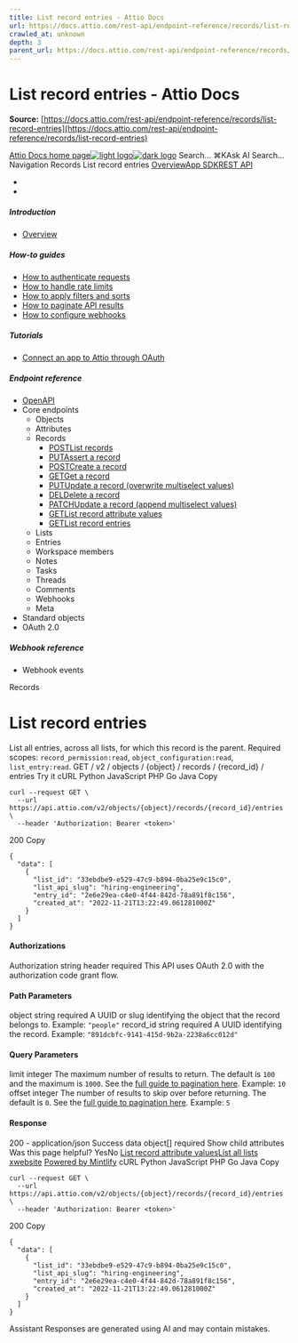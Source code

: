 ```yaml
---
title: List record entries - Attio Docs
url: https://docs.attio.com/rest-api/endpoint-reference/records/list-record-entries
crawled_at: unknown
depth: 3
parent_url: https://docs.attio.com/rest-api/endpoint-reference/records/create-a-record
---
```


# List record entries - Attio Docs

**Source:** [https://docs.attio.com/rest-api/endpoint-reference/records/list-record-entries](https://docs.attio.com/rest-api/endpoint-reference/records/list-record-entries)

[Attio Docs home page![light logo](https://mintlify.s3.us-west-1.amazonaws.com/attio/logo/light.svg)![dark logo](https://mintlify.s3.us-west-1.amazonaws.com/attio/logo/dark.svg)](https://docs.attio.com/)
Search...
⌘KAsk AI
Search...
Navigation
Records
List record entries
[Overview](https://docs.attio.com/docs/overview)[App SDK](https://docs.attio.com/sdk/introduction)[REST API](https://docs.attio.com/rest-api/overview)
* [](https://build.attio.com/)
* [](https://attio.com/help)
##### Introduction
  * [Overview](https://docs.attio.com/rest-api/overview)


##### How-to guides
  * [How to authenticate requests](https://docs.attio.com/rest-api/how-to/authentication)
  * [How to handle rate limits](https://docs.attio.com/rest-api/how-to/rate-limiting)
  * [How to apply filters and sorts](https://docs.attio.com/rest-api/how-to/filtering-and-sorting)
  * [How to paginate API results](https://docs.attio.com/rest-api/how-to/pagination)
  * [How to configure webhooks](https://docs.attio.com/rest-api/how-to/webhooks)


##### Tutorials
  * [Connect an app to Attio through OAuth](https://docs.attio.com/rest-api/tutorials/connect-an-app-through-oauth)


##### Endpoint reference
  * [OpenAPI](https://docs.attio.com/rest-api/endpoint-reference/openapi)
  * Core endpoints
    * Objects
    * Attributes
    * Records
      * [POSTList records](https://docs.attio.com/rest-api/endpoint-reference/records/list-records)
      * [PUTAssert a record](https://docs.attio.com/rest-api/endpoint-reference/records/assert-a-record)
      * [POSTCreate a record](https://docs.attio.com/rest-api/endpoint-reference/records/create-a-record)
      * [GETGet a record](https://docs.attio.com/rest-api/endpoint-reference/records/get-a-record)
      * [PUTUpdate a record (overwrite multiselect values)](https://docs.attio.com/rest-api/endpoint-reference/records/update-a-record-overwrite-multiselect-values)
      * [DELDelete a record](https://docs.attio.com/rest-api/endpoint-reference/records/delete-a-record)
      * [PATCHUpdate a record (append multiselect values)](https://docs.attio.com/rest-api/endpoint-reference/records/update-a-record-append-multiselect-values)
      * [GETList record attribute values](https://docs.attio.com/rest-api/endpoint-reference/records/list-record-attribute-values)
      * [GETList record entries](https://docs.attio.com/rest-api/endpoint-reference/records/list-record-entries)
    * Lists
    * Entries
    * Workspace members
    * Notes
    * Tasks
    * Threads
    * Comments
    * Webhooks
    * Meta
  * Standard objects
  * OAuth 2.0


##### Webhook reference
  * Webhook events


Records
# List record entries
List all entries, across all lists, for which this record is the parent.
Required scopes: `record_permission:read`, `object_configuration:read`, `list_entry:read`.
GET
/
v2
/
objects
/
{object}
/
records
/
{record_id}
/
entries
Try it
cURL
Python
JavaScript
PHP
Go
Java
Copy
```
curl --request GET \
  --url https://api.attio.com/v2/objects/{object}/records/{record_id}/entries \
  --header 'Authorization: Bearer <token>'
```

200
Copy
```
{
  "data": [
    {
      "list_id": "33ebdbe9-e529-47c9-b894-0ba25e9c15c0",
      "list_api_slug": "hiring-engineering",
      "entry_id": "2e6e29ea-c4e0-4f44-842d-78a891f8c156",
      "created_at": "2022-11-21T13:22:49.061281000Z"
    }
  ]
}
```

#### Authorizations
[​](https://docs.attio.com/rest-api/endpoint-reference/records/list-record-entries#authorization-authorization)
Authorization
string
header
required
This API uses OAuth 2.0 with the authorization code grant flow.
#### Path Parameters
[​](https://docs.attio.com/rest-api/endpoint-reference/records/list-record-entries#parameter-object)
object
string
required
A UUID or slug identifying the object that the record belongs to.
Example:
`"people"`
[​](https://docs.attio.com/rest-api/endpoint-reference/records/list-record-entries#parameter-record-id)
record_id
string
required
A UUID identifying the record.
Example:
`"891dcbfc-9141-415d-9b2a-2238a6cc012d"`
#### Query Parameters
[​](https://docs.attio.com/rest-api/endpoint-reference/records/list-record-entries#parameter-limit)
limit
integer
The maximum number of results to return. The default is `100` and the maximum is `1000`. See the [full guide to pagination here](https://docs.attio.com/rest-api/how-to/pagination).
Example:
`10`
[​](https://docs.attio.com/rest-api/endpoint-reference/records/list-record-entries#parameter-offset)
offset
integer
The number of results to skip over before returning. The default is `0`. See the [full guide to pagination here](https://docs.attio.com/rest-api/how-to/pagination).
Example:
`5`
#### Response
200 - application/json
Success
[​](https://docs.attio.com/rest-api/endpoint-reference/records/list-record-entries#response-data)
data
object[]
required
Show child attributes
Was this page helpful?
YesNo
[List record attribute values](https://docs.attio.com/rest-api/endpoint-reference/records/list-record-attribute-values)[List all lists](https://docs.attio.com/rest-api/endpoint-reference/lists/list-all-lists)
[x](https://x.com/Attio)[website](https://attio.com)
[Powered by Mintlify](https://mintlify.com/preview-request?utm_campaign=poweredBy&utm_medium=referral&utm_source=docs.attio.com)
cURL
Python
JavaScript
PHP
Go
Java
Copy
```
curl --request GET \
  --url https://api.attio.com/v2/objects/{object}/records/{record_id}/entries \
  --header 'Authorization: Bearer <token>'
```

200
Copy
```
{
  "data": [
    {
      "list_id": "33ebdbe9-e529-47c9-b894-0ba25e9c15c0",
      "list_api_slug": "hiring-engineering",
      "entry_id": "2e6e29ea-c4e0-4f44-842d-78a891f8c156",
      "created_at": "2022-11-21T13:22:49.061281000Z"
    }
  ]
}
```

Assistant
Responses are generated using AI and may contain mistakes.
